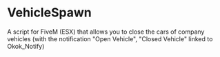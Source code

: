 # VehicleSpawn
A script for FiveM (ESX) that allows you to close the cars of company vehicles 
(with the notification "Open Vehicle", "Closed Vehicle" linked to Okok_Notify)
